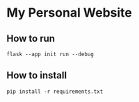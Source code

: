 # My Personal Website 



## How to run 

```
flask --app init run --debug
```

## How to install 
```
pip install -r requirements.txt
```


